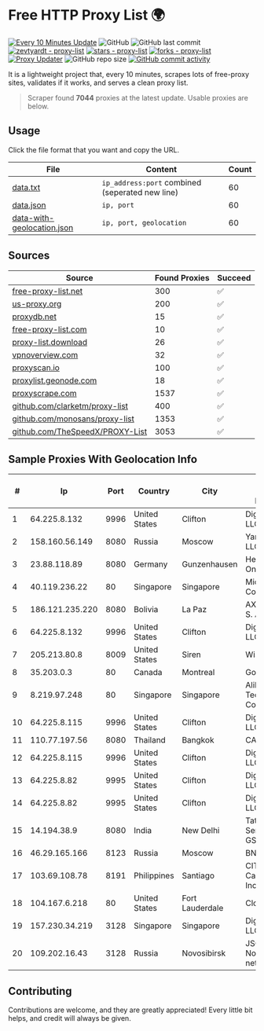 
# Free HTTP Proxy List 🌍

[![Every 10 Minutes Update](https://github.com/mertguvencli/http-proxy-list/actions/workflows/main.yml/badge.svg?branch=main)](https://github.com/mertguvencli/http-proxy-list/actions/workflows/main.yml)
![GitHub](https://img.shields.io/github/license/mertguvencli/http-proxy-list)
![GitHub last commit](https://img.shields.io/github/last-commit/mertguvencli/http-proxy-list)
[![zevtyardt - proxy-list](https://img.shields.io/static/v1?label=zevtyardt&message=proxy-list&color=blue&logo=github)](https://github.com/zevtyardt/proxy-list "Go to GitHub repo")
[![stars - proxy-list](https://img.shields.io/github/stars/zevtyardt/proxy-list?style=social)](https://github.com/zevtyardt/proxy-list)
[![forks - proxy-list](https://img.shields.io/github/forks/zevtyardt/proxy-list?style=social)](https://github.com/zevtyardt/proxy-list)
[![Proxy Updater](https://github.com/zevtyardt/proxy-list/workflows/Proxy%20Updater/badge.svg)](https://github.com/zevtyardt/proxy-list/actions?query=workflow:"Proxy+Updater")
![GitHub repo size](https://img.shields.io/github/repo-size/zevtyardt/proxy-list)
[![GitHub commit activity](https://img.shields.io/github/commit-activity/m/zevtyardt/proxy-list?logo=commits)](https://github.com/zevtyardt/proxy-list/commits/main)

It is a lightweight project that, every 10 minutes, scrapes lots of free-proxy sites, validates if it works, and serves a clean proxy list.

> Scraper found **7044** proxies at the latest update. Usable proxies are below.

## Usage

Click the file format that you want and copy the URL.

|File|Content|Count|
|----|-------|-----|
|[data.txt](https://raw.githubusercontent.com/mertguvencli/http-proxy-list/main/proxy-list/data.txt)|`ip_address:port` combined (seperated new line)|60|
|[data.json](https://raw.githubusercontent.com/mertguvencli/http-proxy-list/main/proxy-list/data.json)|`ip, port`|60|
|[data-with-geolocation.json](https://raw.githubusercontent.com/mertguvencli/http-proxy-list/main/proxy-list/data-with-geolocation.json)|`ip, port, geolocation`|60|

## Sources

|Source|Found Proxies|Succeed|
|------|-------------|-------|
|[free-proxy-list.net](https://free-proxy-list.net)|300|✅|
|[us-proxy.org](https://www.us-proxy.org)|200|✅|
|[proxydb.net](http://proxydb.net)|15|✅|
|[free-proxy-list.com](https://free-proxy-list.com/?page=&port=&type%5B%5D=http&type%5B%5D=https&up_time=0&search=Search)|10|✅|
|[proxy-list.download](https://www.proxy-list.download/HTTP)|26|✅|
|[vpnoverview.com](https://vpnoverview.com/privacy/anonymous-browsing/free-proxy-servers)|32|✅|
|[proxyscan.io](https://www.proxyscan.io)|100|✅|
|[proxylist.geonode.com](https://proxylist.geonode.com/api/proxy-list?limit=300&page=1&sort_by=lastChecked&sort_type=desc&protocols=http,https)|18|✅|
|[proxyscrape.com](https://api.proxyscrape.com/v2/?request=displayproxies&protocol=http&timeout=10000&country=all&ssl=all&anonymity=all)|1537|✅|
|[github.com/clarketm/proxy-list](https://raw.githubusercontent.com/clarketm/proxy-list/master/proxy-list-raw.txt)|400|✅|
|[github.com/monosans/proxy-list](https://raw.githubusercontent.com/monosans/proxy-list/main/proxies/http.txt)|1353|✅|
|[github.com/TheSpeedX/PROXY-List](https://raw.githubusercontent.com/TheSpeedX/PROXY-List/master/http.txt)|3053|✅|


## Sample Proxies With Geolocation Info

|#|Ip|Port|Country|City|Internet Service Provider|
|-|--|----|-------|----|-------------------------|
|1|64.225.8.132|9996|United States|Clifton|DigitalOcean, LLC|
|2|158.160.56.149|8080|Russia|Moscow|Yandex.Cloud LLC|
|3|23.88.118.89|8080|Germany|Gunzenhausen|Hetzner Online GmbH|
|4|40.119.236.22|80|Singapore|Singapore|Microsoft Corporation|
|5|186.121.235.220|8080|Bolivia|La Paz|AXS Bolivia S. A.|
|6|64.225.8.132|9996|United States|Clifton|DigitalOcean, LLC|
|7|205.213.80.8|8009|United States|Siren|WiscNet|
|8|35.203.0.3|80|Canada|Montreal|Google LLC|
|9|8.219.97.248|80|Singapore|Singapore|Alibaba (US) Technology Co., Ltd.|
|10|64.225.8.115|9996|United States|Clifton|DigitalOcean, LLC|
|11|110.77.197.56|8080|Thailand|Bangkok|CAT-BB|
|12|64.225.8.115|9996|United States|Clifton|DigitalOcean, LLC|
|13|64.225.8.82|9995|United States|Clifton|DigitalOcean, LLC|
|14|64.225.8.82|9995|United States|Clifton|DigitalOcean, LLC|
|15|14.194.38.9|8080|India|New Delhi|Tata Tele Services GSM|
|16|46.29.165.166|8123|Russia|Moscow|BNET|
|17|103.69.108.78|8191|Philippines|Santiago|CITI Cableworld Inc.|
|18|104.167.6.218|80|United States|Fort Lauderdale|CloudS|
|19|157.230.34.219|3128|Singapore|Singapore|DigitalOcean, LLC|
|20|109.202.16.43|3128|Russia|Novosibirsk|JSC Avantel. Novosibirsk network|



## Contributing

Contributions are welcome, and they are greatly appreciated! Every
little bit helps, and credit will always be given.

